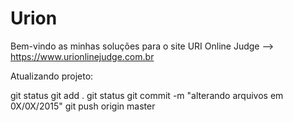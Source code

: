 # Urion

Bem-vindo as minhas soluções para o site
URI Online Judge  --> https://www.urionlinejudge.com.br

Atualizando projeto:

git status
git add .
git status
git commit -m "alterando arquivos em 0X/0X/2015"
git push origin master
